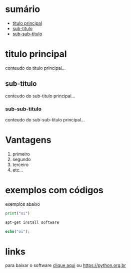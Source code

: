 # sumário
- [titulo principal](#titulo-principal)
- [sub-titulo](#sub-principal)
- [sub-sub-titulo](#sub-sub-principal)

# titulo principal
conteudo do titulo principal...

## sub-titulo
conteudo do sub-titulo principal...

### sub-sub-titulo 
conteudo do sub-sub-titulo principal...

# Vantagens

1. primeiro
2. segundo
3. terceiro
4. etc...

# exemplos com códigos
exemplos abaixo

```python
print("oi")
```

```bash
apt-get install software
```

```php
echo("oi");
```
# links 

para baixar o software [clique aqui](https://google.com)
ou https://python.org.br
